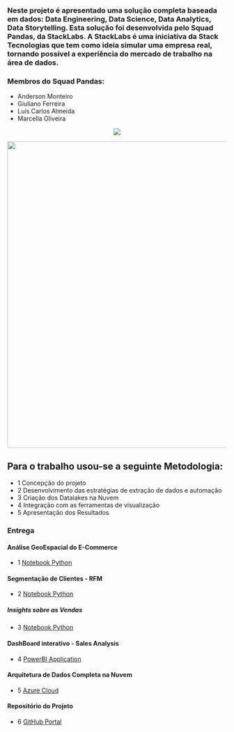 ### Neste projeto é apresentado uma solução completa baseada em dados: Data Engineering, Data Science, Data Analytics, Data Storytelling. Esta solução foi desenvolvida pelo Squad Pandas, da StackLabs. A StackLabs é uma iniciativa da Stack Tecnologias que tem como ideia simular uma empresa real, tornando possível a experiência do mercado de trabalho na área de dados.

### Membros do Squad Pandas:
* Anderson Monteiro
* Giuliano Ferreira 
* Luís Carlos Almeida
* Marcella Oliveira

<p align="center">
<img src="https://img.shields.io/static/v1?label=Status&message=Concluido&color=green&style=for-the-badge"/>
</p>

<p align="center">
<img src="https://github.com/luiscals1/olist-squad-pandas/blob/master/documentation/visual-identity/stack-labs-banner.jpeg" width="720" height="705" />
</p>

## Para o trabalho usou-se a seguinte Metodologia: 
  * 1 Concepção do projeto
  * 2 Desenvolvimento das estratégias de extração de dados e automação
  * 3 Criação dos Datalakes na Nuvem
  * 4 Integração com as ferramentas de visualização
  * 5 Apresentação dos Resultados

### Entrega

#### Análise GeoEspacial do E-Commerce
 * 1 [Notebook Python](https://cutt.ly/NI7y2Jt)
####  Segmentação de Clientes - RFM
 * 2 [Notebook Python](https://cutt.ly/aI7y1aJ)
##### Insights sobre as Vendas
 * 3 [Notebook Python](https://cutt.ly/jI7yNBH)
#### DashBoard interativo - Sales Analysis
 * 4 [PowerBI Application](https://cutt.ly/NOwmSb4)
#### Arquitetura de Dados Completa na Nuvem
 * 5 [Azure Cloud](https://cutt.ly/dI7yPkI)
#### Repositório do Projeto
 * 6 [GitHub Portal](https://cutt.ly/mI7zLKQ)
